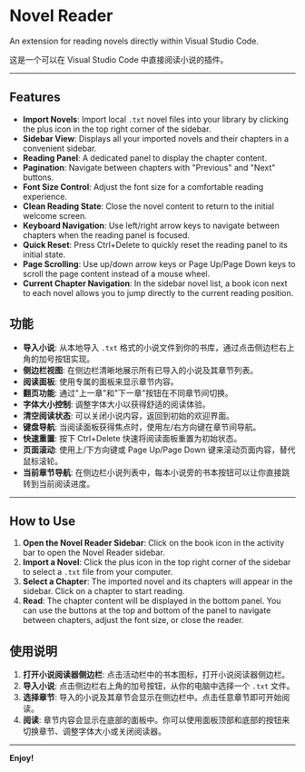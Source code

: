 # Novel Reader

An extension for reading novels directly within Visual Studio Code.

这是一个可以在 Visual Studio Code 中直接阅读小说的插件。

---

## Features

*   **Import Novels**: Import local `.txt` novel files into your library by clicking the plus icon in the top right corner of the sidebar.
*   **Sidebar View**: Displays all your imported novels and their chapters in a convenient sidebar.
*   **Reading Panel**: A dedicated panel to display the chapter content.
*   **Pagination**: Navigate between chapters with "Previous" and "Next" buttons.
*   **Font Size Control**: Adjust the font size for a comfortable reading experience.
*   **Clean Reading State**: Close the novel content to return to the initial welcome screen.
*   **Keyboard Navigation**: Use left/right arrow keys to navigate between chapters when the reading panel is focused.
*   **Quick Reset**: Press Ctrl+Delete to quickly reset the reading panel to its initial state.
*   **Page Scrolling**: Use up/down arrow keys or Page Up/Page Down keys to scroll the page content instead of a mouse wheel.
*   **Current Chapter Navigation**: In the sidebar novel list, a book icon next to each novel allows you to jump directly to the current reading position.

## 功能

*   **导入小说**: 从本地导入 `.txt` 格式的小说文件到你的书库，通过点击侧边栏右上角的加号按钮实现。
*   **侧边栏视图**: 在侧边栏清晰地展示所有已导入的小说及其章节列表。
*   **阅读面板**: 使用专属的面板来显示章节内容。
*   **翻页功能**: 通过"上一章"和"下一章"按钮在不同章节间切换。
*   **字体大小控制**: 调整字体大小以获得舒适的阅读体验。
*   **清空阅读状态**: 可以关闭小说内容，返回到初始的欢迎界面。
*   **键盘导航**: 当阅读面板获得焦点时，使用左/右方向键在章节间导航。
*   **快速重置**: 按下 Ctrl+Delete 快速将阅读面板重置为初始状态。
*   **页面滚动**: 使用上/下方向键或 Page Up/Page Down 键来滚动页面内容，替代鼠标滚轮。
*   **当前章节导航**: 在侧边栏小说列表中，每本小说旁的书本按钮可以让你直接跳转到当前阅读进度。

---

## How to Use

1.  **Open the Novel Reader Sidebar**: Click on the book icon in the activity bar to open the Novel Reader sidebar.
2.  **Import a Novel**: Click the plus icon in the top right corner of the sidebar to select a `.txt` file from your computer.
3.  **Select a Chapter**: The imported novel and its chapters will appear in the sidebar. Click on a chapter to start reading.
4.  **Read**: The chapter content will be displayed in the bottom panel. You can use the buttons at the top and bottom of the panel to navigate between chapters, adjust the font size, or close the reader.

## 使用说明

1.  **打开小说阅读器侧边栏**: 点击活动栏中的书本图标，打开小说阅读器侧边栏。
2.  **导入小说**: 点击侧边栏右上角的加号按钮，从你的电脑中选择一个 `.txt` 文件。
3.  **选择章节**: 导入的小说及其章节会显示在侧边栏中。点击任意章节即可开始阅读。
4.  **阅读**: 章节内容会显示在底部的面板中。你可以使用面板顶部和底部的按钮来切换章节、调整字体大小或关闭阅读器。

---

**Enjoy!**